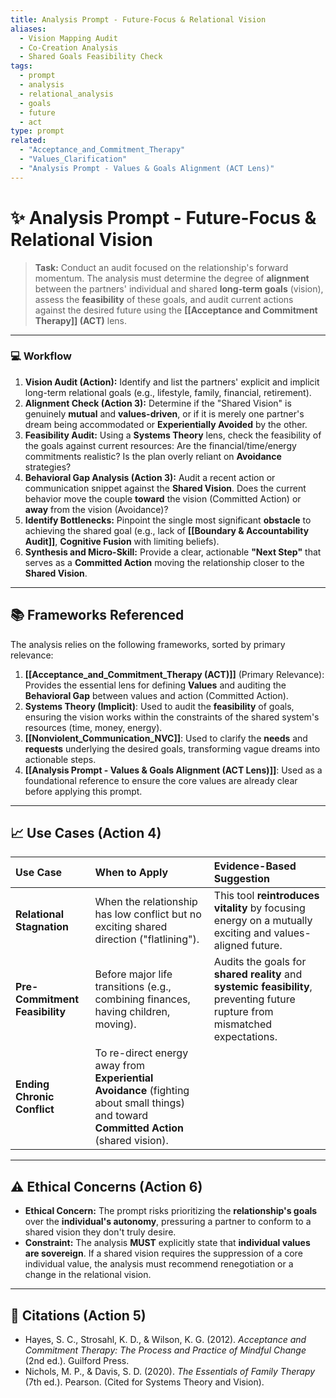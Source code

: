 ```yaml
---
title: Analysis Prompt - Future-Focus & Relational Vision
aliases:
  - Vision Mapping Audit
  - Co-Creation Analysis
  - Shared Goals Feasibility Check
tags:
  - prompt
  - analysis
  - relational_analysis
  - goals
  - future
  - act
type: prompt
related:
  - "Acceptance_and_Commitment_Therapy"
  - "Values_Clarification"
  - "Analysis Prompt - Values & Goals Alignment (ACT Lens)"
---
```


<!-- @format -->

# ✨ Analysis Prompt - Future-Focus & Relational Vision

> **Task:** Conduct an audit focused on the relationship's forward momentum. The analysis must determine the degree of **alignment** between the partners' individual and shared **long-term goals** (vision), assess the **feasibility** of these goals, and audit current actions against the desired future using the **[[Acceptance and Commitment Therapy]] (ACT)** lens.

---

### 💻 Workflow

1.  **Vision Audit (Action):** Identify and list the partners' explicit and implicit long-term relational goals (e.g., lifestyle, family, financial, retirement).
2.  **Alignment Check (Action 3):** Determine if the "Shared Vision" is genuinely **mutual** and **values-driven**, or if it is merely one partner's dream being accommodated or **Experientially Avoided** by the other.
3.  **Feasibility Audit:** Using a **Systems Theory** lens, check the feasibility of the goals against current resources: Are the financial/time/energy commitments realistic? Is the plan overly reliant on **Avoidance** strategies?
4.  **Behavioral Gap Analysis (Action 3):** Audit a recent action or communication snippet against the **Shared Vision**. Does the current behavior move the couple **toward** the vision (Committed Action) or **away** from the vision (Avoidance)?
5.  **Identify Bottlenecks:** Pinpoint the single most significant **obstacle** to achieving the shared goal (e.g., lack of **[[Boundary & Accountability Audit]]**, **Cognitive Fusion** with limiting beliefs).
6.  **Synthesis and Micro-Skill:** Provide a clear, actionable **"Next Step"** that serves as a **Committed Action** moving the relationship closer to the **Shared Vision**.

---

## 📚 Frameworks Referenced

The analysis relies on the following frameworks, sorted by primary relevance:

1.  **[[Acceptance_and_Commitment_Therapy (ACT)]]** (Primary Relevance): Provides the essential lens for defining **Values** and auditing the **Behavioral Gap** between values and action (Committed Action).
2.  **Systems Theory (Implicit)**: Used to audit the **feasibility** of goals, ensuring the vision works within the constraints of the shared system's resources (time, money, energy).
3.  **[[Nonviolent_Communication_NVC]]**: Used to clarify the **needs** and **requests** underlying the desired goals, transforming vague dreams into actionable steps.
4.  **[[Analysis Prompt - Values & Goals Alignment (ACT Lens)]]**: Used as a foundational reference to ensure the core values are already clear before applying this prompt.

---

## 📈 Use Cases (Action 4)

| Use Case                       | When to Apply                                                                                                                           | Evidence-Based Suggestion                                                                                                     |
| :----------------------------- | :-------------------------------------------------------------------------------------------------------------------------------------- | :---------------------------------------------------------------------------------------------------------------------------- |
| **Relational Stagnation**      | When the relationship has low conflict but no exciting shared direction ("flatlining").                                                 | This tool **reintroduces vitality** by focusing energy on a mutually exciting and values-aligned future.                      |
| **Pre-Commitment Feasibility** | Before major life transitions (e.g., combining finances, having children, moving).                                                      | Audits the goals for **shared reality** and **systemic feasibility**, preventing future rupture from mismatched expectations. |
| **Ending Chronic Conflict**    | To re-direct energy away from **Experiential Avoidance** (fighting about small things) and toward **Committed Action** (shared vision). |

---

## ⚠️ Ethical Concerns (Action 6)

- **Ethical Concern:** The prompt risks prioritizing the **relationship's goals** over the **individual's autonomy**, pressuring a partner to conform to a shared vision they don't truly desire.
- **Constraint:** The analysis **MUST** explicitly state that **individual values are sovereign**. If a shared vision requires the suppression of a core individual value, the analysis must recommend renegotiation or a change in the relational vision.

---

## 📖 Citations (Action 5)

- Hayes, S. C., Strosahl, K. D., & Wilson, K. G. (2012). _Acceptance and Commitment Therapy: The Process and Practice of Mindful Change_ (2nd ed.). Guilford Press.
- Nichols, M. P., & Davis, S. D. (2020). _The Essentials of Family Therapy_ (7th ed.). Pearson. (Cited for Systems Theory and Vision).
